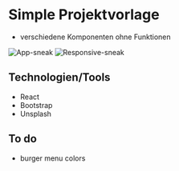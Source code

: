 # Simple Projektvorlage

- verschiedene Komponenten ohne Funktionen
<!-- 
![App-vorschau](./vorschau.png)
![Responsiv-vorschau](./vorschau-responsive.png) -->

![App-sneak](./sneak.gif)
![Responsive-sneak](./sneak-responsive.gif)

## Technologien/Tools

- React
- Bootstrap
- Unsplash

## To do

- burger menu colors
